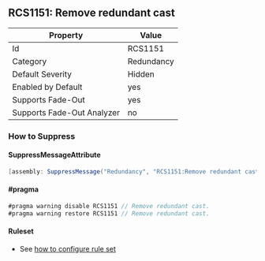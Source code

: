 ## RCS1151: Remove redundant cast

Property | Value
--- | --- 
Id | RCS1151
Category | Redundancy
Default Severity | Hidden
Enabled by Default | yes
Supports Fade-Out | yes
Supports Fade-Out Analyzer | no

### How to Suppress

#### SuppressMessageAttribute

```csharp
[assembly: SuppressMessage("Redundancy", "RCS1151:Remove redundant cast.", Justification = "<Pending>")]
```

#### \#pragma

```csharp
#pragma warning disable RCS1151 // Remove redundant cast.
#pragma warning restore RCS1151 // Remove redundant cast.
```

#### Ruleset

* See [how to configure rule set](../HowToConfigureAnalyzers.md)
